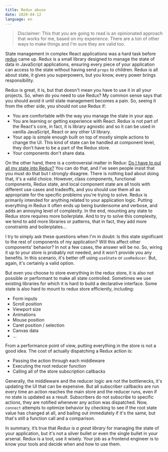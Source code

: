 ```yaml
---
title: Redux abuse
date: 2020-04-12
language: en
---
```


> Disclaimer: This that you are going to read is an opinionated approach that works for me, based on my experience. There are a ton of other ways to make things and I'm sure they are valid too. 

State management in complex React applications was a hard task before [redux][] came up. Redux is a small library designed to manage the state of data in JavaScript applications, ensuring every piece of your application can access to the state without having send `props` to children. Redux is all about state, it gives you superpowers, but you know, every power brings responsibility. 

Redux is great, it is, but that doesn't mean you have to use it in all your projects. So, when do you need to use Redux? My common sense says that you should avoid it until state management becomes a pain. So, seeing it from the other side, you should not use Redux if:

- You are comfortable with the way you manage the state in your app.
- You are learning or getting experience with React. Redux is not part of the React's core, in fact, it is library agnostic and so it can be used in vanilla JavaScript, React or any other UI library.
- Your app is simple enough built on top of mostly simple actions to change the UI. This kind of state can be handled at component level, they don’t have to be a part of the Redux store.
- Your components don't share data.

On the other hand, there is a controversial matter in Redux: [Do I have to put all my state into Redux?][] You can do that, and I've seen people insist that you must do that but I strongly disagree. There is nothing bad about doing that, it's a valid choice. However, class components, functional components, Redux state, and local component state are all tools with different use cases and tradeoffs, and you should use them all as appropriate for the specific problems you're trying to solve. Redux is primarily intended for anything related to your application logic. Putting everything in Redux it often ends up being burdensome and verbose, and adds an annoying level of complexity. In the end, mounting any state to Redux store requires more boilerplate. And to try to solve this complexity, we tend to add more libraries or patterns, that in fact, they add more constraints and boilerplates...

I try to simply ask these questions when I'm in doubt: Is this state significant to the rest of components of my application? Will this affect other components' behavior? In not a few cases, the answer will be *no*. So, wiring it up to your store is probably not needed, and it won't provide you any benefits. In this scenario, it's better off using `useState` or `useReducer`. But, again, it's certainly a valid option. 

But even you choose to store everything in the redux store, it is also not possible or performant to make all state controlled. Sometimes we use existing libraries for which it is hard to build a declarative interface. Some state is also hard to mount to redux store efficiently, including:

- Form inputs
- Scroll position
- Viewport size
- Animations
- Mouse position
- Caret position / selection
- Canvas data
- ...

From a performance point of view, putting everything in the store is not a good idea. The cost of actually dispatching a Redux action is:

- Passing the action through each middleware
- Executing the root reducer function
- Calling all of the store subscription callbacks

Generally, the middleware and the reducer logic are not the bottlenecks, it's updating the UI that can be expensive. But all subscriber callbacks are run every time an action reaches the main store and the reducer runs, even if no state is updated as a result. Subscribers do not subscribe to specific actions, they are notified whenever any action was dispatched. Now, `connect` attempts to optimize behavior by checking to see if the root state value has changed at all, and bailing out immediately if it's the same, but that's still a function call and a comparison. 

In summary, it’s true that *Redux is a great library* for managing the state of your application, but it's not a silver bullet or even the single bullet in your arsenal. Redux is a tool, use it wisely. Your job as a frontend engineer is to know your tools and decide when and how to use them.


[redux]: https://redux.js.org/
[Do I have to put all my state into Redux?]: https://redux.js.org/faq/organizing-state#organizing-state